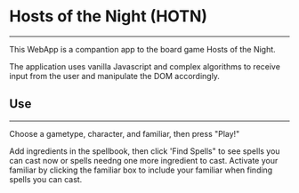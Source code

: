 # Hosts of the Night (HOTN)
---

This WebApp is a compantion app to the board game Hosts of the Night.

The application uses vanilla Javascript and complex algorithms to receive input from the user and manipulate the DOM accordingly.

## Use
---
Choose a gametype, character, and familiar, then press "Play!"

Add ingredients in the spellbook, then click 'Find Spells" to see spells you can cast now or spells needng one more ingredient to cast. Activate your familiar by clicking the familiar box to include your familiar when finding spells you can cast.

